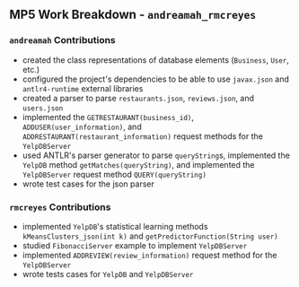 ## MP5 Work Breakdown - `andreamah_rmcreyes`  
  
### `andreamah` Contributions  
* created the class representations of database elements (`Business`, `User`, etc.)  
* configured the project's dependencies to be able to use `javax.json` and `antlr4-runtime` external libraries  
* created a parser to parse `restaurants.json`, `reviews.json`, and `users.json`
* implemented the `GETRESTAURANT(business_id)`, `ADDUSER(user_information)`, and `ADDRESTAURANT(restaurant_information)` request methods for the `YelpDBServer`  
* used ANTLR's parser generator to parse `queryString`s, implemented the `YelpDB` method `getMatches(queryString)`, and implemented the `YelpDBServer` request method `QUERY(queryString)`  
* wrote test cases for the json parser  
  
### `rmcreyes` Contributions  
* implemented `YelpDB`'s statistical learning methods `kMeansClusters_json(int k)` and `getPredictorFunction(String user)`  
* studied `FibonacciServer` example to implement `YelpDBServer`  
* implemented `ADDREVIEW(review_information)` request method for the `YelpDBServer`  
* wrote tests cases for `YelpDB` and `YelpDBServer`